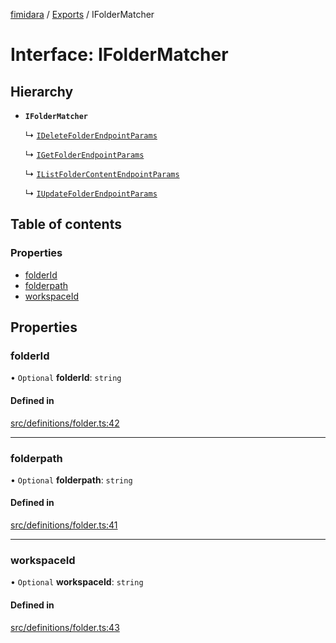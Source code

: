 [fimidara](../README.md) / [Exports](../modules.md) / IFolderMatcher

# Interface: IFolderMatcher

## Hierarchy

- **`IFolderMatcher`**

  ↳ [`IDeleteFolderEndpointParams`](IDeleteFolderEndpointParams.md)

  ↳ [`IGetFolderEndpointParams`](IGetFolderEndpointParams.md)

  ↳ [`IListFolderContentEndpointParams`](IListFolderContentEndpointParams.md)

  ↳ [`IUpdateFolderEndpointParams`](IUpdateFolderEndpointParams.md)

## Table of contents

### Properties

- [folderId](IFolderMatcher.md#folderid)
- [folderpath](IFolderMatcher.md#folderpath)
- [workspaceId](IFolderMatcher.md#workspaceid)

## Properties

### folderId

• `Optional` **folderId**: `string`

#### Defined in

[src/definitions/folder.ts:42](https://github.com/softkave/files-js/blob/353a07f/src/definitions/folder.ts#L42)

___

### folderpath

• `Optional` **folderpath**: `string`

#### Defined in

[src/definitions/folder.ts:41](https://github.com/softkave/files-js/blob/353a07f/src/definitions/folder.ts#L41)

___

### workspaceId

• `Optional` **workspaceId**: `string`

#### Defined in

[src/definitions/folder.ts:43](https://github.com/softkave/files-js/blob/353a07f/src/definitions/folder.ts#L43)
